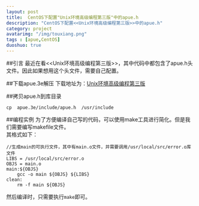 ```yaml
---
layout: post
title:  CentOS下配置"Unix环境高级编程第三版"中的apue.h
description: "CentOS下配置<<Unix环境高级编程第三版>>中的apue.h"
category: project
avatarimg: "/img/touxiang.png"
tags : [apue,CentOS]
duoshuo: true
---
```

##引言
最近在看<<Unix环境高级编程第三版>>，其中代码中都包含了apue.h头文件。因此如果想用这个头文件，需要自己配置。

<!-- more -->

##下载apue.3e解压
下载地址为：[Unix环境高级编程第三版][1]

##拷贝apue.h到库目录

	cp  apue.3e/include/apue.h  /usr/include

##编程实例
为了方便编译自己写的代码，可以使用make工具进行简化。但是我们需要编写makefile文件。   
其格式如下：

	//生成main的可执行文件，其中有main.o文件，并需要调用/usr/local/src/error.o库文件
	LIBS = /usr/local/src/error.o
	OBJS = main.o
	main:${OBJS}
		gcc -o main ${OBJS} ${LIBS}
	clean:
		rm -f main ${OBJS}

然后编译时，只需要执行`make`即可。

[1]:http://www.apuebook.com/ 


